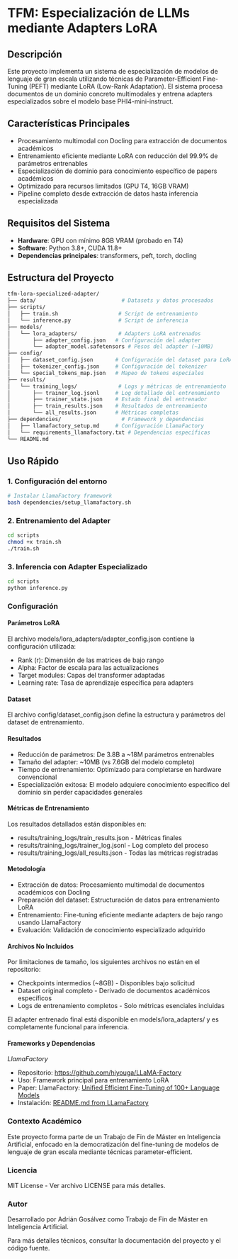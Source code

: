 # TFM: Especialización de LLMs mediante Adapters LoRA

## Descripción

Este proyecto implementa un sistema de especialización de modelos de lenguaje de gran escala utilizando técnicas de Parameter-Efficient Fine-Tuning (PEFT) mediante LoRA (Low-Rank Adaptation). El sistema procesa documentos de un dominio concreto multimodales y entrena adapters especializados sobre el modelo base PHI4-mini-instruct.

## Características Principales

- Procesamiento multimodal con Docling para extracción de documentos académicos
- Entrenamiento eficiente mediante LoRA con reducción del 99.9% de parámetros entrenables
- Especialización de dominio para conocimiento específico de papers académicos
- Optimizado para recursos limitados (GPU T4, 16GB VRAM)
- Pipeline completo desde extracción de datos hasta inferencia especializada

## Requisitos del Sistema

- **Hardware**: GPU con mínimo 8GB VRAM (probado en T4)
- **Software**: Python 3.8+, CUDA 11.8+
- **Dependencias principales**: transformers, peft, torch, docling

## Estructura del Proyecto
```bash
tfm-lora-specialized-adapter/
├── data/                           # Datasets y datos procesados
├── scripts/
│   ├── train.sh                   # Script de entrenamiento
│   └── inference.py               # Script de inferencia
├── models/
│   └── lora_adapters/             # Adapters LoRA entrenados
│       ├── adapter_config.json   # Configuración del adapter
│       └── adapter_model.safetensors # Pesos del adapter (~10MB)
├── config/
│   ├── dataset_config.json       # Configuración del dataset para LoRA
│   ├── tokenizer_config.json     # Configuración del tokenizer
│   └── special_tokens_map.json   # Mapeo de tokens especiales
├── results/
│   └── training_logs/             # Logs y métricas de entrenamiento
│       ├── trainer_log.jsonl     # Log detallado del entrenamiento
│       ├── trainer_state.json    # Estado final del entrenador
│       ├── train_results.json    # Resultados de entrenamiento
│       └── all_results.json      # Métricas completas
├── dependencies/                   # Framework y dependencias
│   ├── llamafactory_setup.md     # Configuración LlamaFactory
│   └── requirements_llamafactory.txt # Dependencias específicas
└── README.md
```
## Uso Rápido

### 1. Configuración del entorno

```bash
# Instalar LlamaFactory framework
bash dependencies/setup_llamafactory.sh
```

### 2. Entrenamiento del Adapter

```bash
cd scripts
chmod +x train.sh
./train.sh
```

### 3. Inferencia con Adapter Especializado

```bash
cd scripts
python inference.py
```
### Configuración
#### Parámetros LoRA
El archivo models/lora_adapters/adapter_config.json contiene la configuración utilizada:

- Rank (r): Dimensión de las matrices de bajo rango
- Alpha: Factor de escala para las actualizaciones
- Target modules: Capas del transformer adaptadas
- Learning rate: Tasa de aprendizaje específica para adapters

#### Dataset
El archivo config/dataset_config.json define la estructura y parámetros del dataset de entrenamiento.

#### Resultados
- Reducción de parámetros: De 3.8B a ~18M parámetros entrenables
- Tamaño del adapter: ~10MB (vs 7.6GB del modelo completo)
- Tiempo de entrenamiento: Optimizado para completarse en hardware convencional
- Especialización exitosa: El modelo adquiere conocimiento específico del dominio sin perder capacidades generales

#### Métricas de Entrenamiento
Los resultados detallados están disponibles en:

- results/training_logs/train_results.json - Métricas finales
- results/training_logs/trainer_log.jsonl - Log completo del proceso
- results/training_logs/all_results.json - Todas las métricas registradas

#### Metodología

- Extracción de datos: Procesamiento multimodal de documentos académicos con Docling
- Preparación del dataset: Estructuración de datos para entrenamiento LoRA
- Entrenamiento: Fine-tuning eficiente mediante adapters de bajo rango usando LlamaFactory
- Evaluación: Validación de conocimiento especializado adquirido

#### Archivos No Incluidos
Por limitaciones de tamaño, los siguientes archivos no están en el repositorio:

- Checkpoints intermedios (~8GB) - Disponibles bajo solicitud
- Dataset original completo - Derivado de documentos académicos específicos
- Logs de entrenamiento completos - Solo métricas esenciales incluidas

El adapter entrenado final está disponible en models/lora_adapters/ y es completamente funcional para inferencia.

#### Frameworks y Dependencias
*LlamaFactory*

- Repositorio: https://github.com/hiyouga/LLaMA-Factory
- Uso: Framework principal para entrenamiento LoRA
- Paper: LlamaFactory: [Unified Efficient Fine-Tuning of 100+ Language Models](https://doi.org/10.48550/arXiv.2403.13372)
- Instalación: [README.md from LLamaFactory](https://github.com/hiyouga/LLaMA-Factory/blob/main/README.md)

### Contexto Académico
Este proyecto forma parte de un Trabajo de Fin de Máster en Inteligencia Artificial, enfocado en la democratización del fine-tuning de modelos de lenguaje de gran escala mediante técnicas parameter-efficient.
### Licencia
MIT License - Ver archivo LICENSE para más detalles.
### Autor
Desarrollado por Adrián Gosálvez como Trabajo de Fin de Máster en Inteligencia Artificial.

Para más detalles técnicos, consultar la documentación del proyecto y el código fuente.
